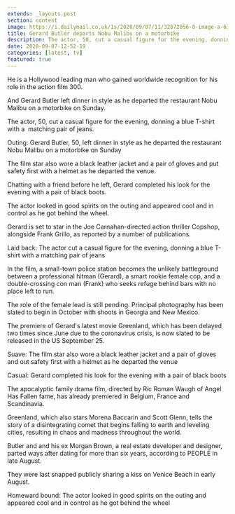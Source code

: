 ```yaml
---
extends: _layouts.post
section: content
image: https://i.dailymail.co.uk/1s/2020/09/07/11/32872056-0-image-a-63_1599476256876.jpg 
title: Gerard Butler departs Nobu Malibu on a motorbike  
description: The actor, 50, cut a casual figure for the evening, donning a blue T-shirt with a  matching pair of jeans as he left Nobu in Malibu. 
date: 2020-09-07-12-52-19 
categories: [latest, tv] 
featured: true 
--- 
```

He is a Hollywood leading man who gained worldwide recognition for his role in the action film 300.

And Gerard Butler left dinner in style as he departed the restaurant Nobu Malibu on a motorbike on Sunday.

The actor, 50, cut a casual figure for the evening, donning a blue T-shirt with a  matching pair of jeans.

Outing: Gerard Butler, 50, left dinner in style as he departed the restaurant Nobu Malibu on a motorbike on Sunday

The film star also wore a black leather jacket and a pair of gloves and put safety first with a helmet as he departed the venue.

Chatting with a friend before he left, Gerard completed his look for the evening with a pair of black boots.  

The actor looked in good spirits on the outing and appeared cool and in control as he got behind the wheel. 

Gerard is set to star in the Joe Carnahan-directed action thriller Copshop, alongside Frank Grillo, as reported by a number of publications.

Laid back: The actor cut a casual figure for the evening, donning a blue T-shirt with a matching pair of jeans

In the film, a small-town police station becomes the unlikely battleground between a professional hitman (Gerard), a smart rookie female cop, and a double-crossing con man (Frank) who seeks refuge behind bars with no place left to run.

The role of the female lead is still pending. Principal photography has been slated to begin in October with shoots in Georgia and New Mexico.

The premiere of Gerard's latest movie Greenland, which has been delayed two times since June due to the coronavirus crisis, is now slated to be released in the US September 25.

Suave: The film star also wore a black leather jacket and a pair of gloves and out safety first with a helmet as he departed the venue

Casual: Gerard completed his look for the evening with a pair of black boots

The apocalyptic family drama film, directed by Ric Roman Waugh of Angel Has Fallen fame, has already premiered in Belgium, France and Scandinavia.

Greenland, which also stars Morena Baccarin and Scott Glenn, tells the story of a disintegrating comet that begins falling to earth and leveling cities, resulting in chaos and madness throughout the world.

Butler and and his ex Morgan Brown, a real estate developer and designer, parted ways after dating for more than six years, according to PEOPLE in late August.

They were last snapped publicly sharing a kiss on Venice Beach in early August.

Homeward bound: The actor looked in good spirits on the outing and appeared cool and in control as he got behind the wheel

